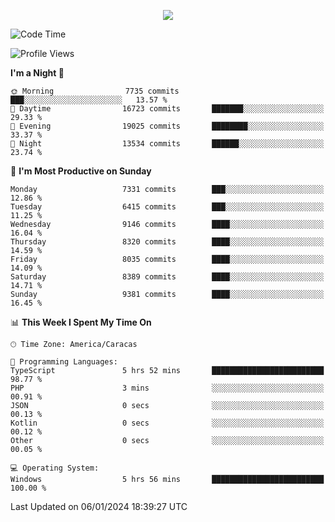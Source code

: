 <p align="center">
  <a href="http://www.github.com/thevacs">
    <img src="https://github-readme-streak-stats.herokuapp.com/?user=thevacs&stroke=ffffff&background=1c1917&ring=0891b2&fire=0891b2&currStreakNum=ffffff&currStreakLabel=0891b2&sideNums=ffffff&sideLabels=ffffff&dates=ffffff&hide_border=true" />
  </a>
</p>

<!--START_SECTION:waka-->
![Code Time](http://img.shields.io/badge/Code%20Time-1%2C925%20hrs%2022%20mins-blue)

![Profile Views](http://img.shields.io/badge/Profile%20Views-26-blue)

**I'm a Night 🦉** 

```text
🌞 Morning                7735 commits        ███░░░░░░░░░░░░░░░░░░░░░░   13.57 % 
🌆 Daytime                16723 commits       ███████░░░░░░░░░░░░░░░░░░   29.33 % 
🌃 Evening                19025 commits       ████████░░░░░░░░░░░░░░░░░   33.37 % 
🌙 Night                  13534 commits       ██████░░░░░░░░░░░░░░░░░░░   23.74 % 
```
📅 **I'm Most Productive on Sunday** 

```text
Monday                   7331 commits        ███░░░░░░░░░░░░░░░░░░░░░░   12.86 % 
Tuesday                  6415 commits        ███░░░░░░░░░░░░░░░░░░░░░░   11.25 % 
Wednesday                9146 commits        ████░░░░░░░░░░░░░░░░░░░░░   16.04 % 
Thursday                 8320 commits        ████░░░░░░░░░░░░░░░░░░░░░   14.59 % 
Friday                   8035 commits        ████░░░░░░░░░░░░░░░░░░░░░   14.09 % 
Saturday                 8389 commits        ████░░░░░░░░░░░░░░░░░░░░░   14.71 % 
Sunday                   9381 commits        ████░░░░░░░░░░░░░░░░░░░░░   16.45 % 
```


📊 **This Week I Spent My Time On** 

```text
🕑︎ Time Zone: America/Caracas

💬 Programming Languages: 
TypeScript               5 hrs 52 mins       █████████████████████████   98.77 % 
PHP                      3 mins              ░░░░░░░░░░░░░░░░░░░░░░░░░   00.91 % 
JSON                     0 secs              ░░░░░░░░░░░░░░░░░░░░░░░░░   00.13 % 
Kotlin                   0 secs              ░░░░░░░░░░░░░░░░░░░░░░░░░   00.12 % 
Other                    0 secs              ░░░░░░░░░░░░░░░░░░░░░░░░░   00.05 % 

💻 Operating System: 
Windows                  5 hrs 56 mins       █████████████████████████   100.00 % 
```


 Last Updated on 06/01/2024 18:39:27 UTC
<!--END_SECTION:waka-->
